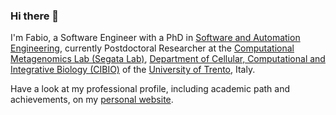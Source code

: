 ### Hi there 👋

I'm Fabio, a Software Engineer with a PhD in [Software and Automation Engineering](http://phd.dia.uniroma3.it/), currently Postdoctoral Researcher at the [Computational Metagenomics Lab (Segata Lab)](https://segatalab.github.io/), [Department of Cellular, Computational and Integrative Biology (CIBIO)](https://www.cibio.unitn.it/) of the [University of Trento](https://www.unitn.it/), Italy.

Have a look at my professional profile, including academic path and achievements, on my [personal website](https://cumbo.me/).
